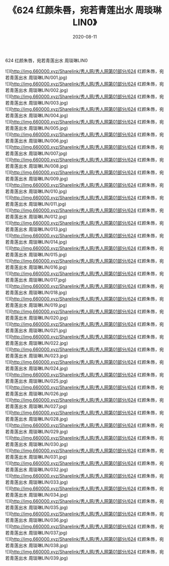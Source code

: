 ﻿---
layout: post
title:  《624 红颜朱唇，宛若青莲出水 周琰琳LIN0》
date:   2020-08-11
img: http://img.660000.xyz/Sharelink/秀人网/秀人网第01部分/624 红颜朱唇，宛若青莲出水 周琰琳LIN0/000.jpg
categories: [美女, 清纯, 唯美]
---

624 红颜朱唇，宛若青莲出水 周琰琳LIN0

  ![](http://img.660000.xyz/Sharelink/秀人网/秀人网第01部分/624 红颜朱唇，宛若青莲出水 周琰琳LIN/001.jpg) <br> ![](http://img.660000.xyz/Sharelink/秀人网/秀人网第01部分/624 红颜朱唇，宛若青莲出水 周琰琳LIN/002.jpg) <br> ![](http://img.660000.xyz/Sharelink/秀人网/秀人网第01部分/624 红颜朱唇，宛若青莲出水 周琰琳LIN/003.jpg) <br> ![](http://img.660000.xyz/Sharelink/秀人网/秀人网第01部分/624 红颜朱唇，宛若青莲出水 周琰琳LIN/004.jpg) <br> ![](http://img.660000.xyz/Sharelink/秀人网/秀人网第01部分/624 红颜朱唇，宛若青莲出水 周琰琳LIN/005.jpg) <br> ![](http://img.660000.xyz/Sharelink/秀人网/秀人网第01部分/624 红颜朱唇，宛若青莲出水 周琰琳LIN/006.jpg) <br> ![](http://img.660000.xyz/Sharelink/秀人网/秀人网第01部分/624 红颜朱唇，宛若青莲出水 周琰琳LIN/007.jpg) <br> ![](http://img.660000.xyz/Sharelink/秀人网/秀人网第01部分/624 红颜朱唇，宛若青莲出水 周琰琳LIN/008.jpg) <br> ![](http://img.660000.xyz/Sharelink/秀人网/秀人网第01部分/624 红颜朱唇，宛若青莲出水 周琰琳LIN/009.jpg) <br> ![](http://img.660000.xyz/Sharelink/秀人网/秀人网第01部分/624 红颜朱唇，宛若青莲出水 周琰琳LIN/010.jpg) <br> ![](http://img.660000.xyz/Sharelink/秀人网/秀人网第01部分/624 红颜朱唇，宛若青莲出水 周琰琳LIN/011.jpg) <br> ![](http://img.660000.xyz/Sharelink/秀人网/秀人网第01部分/624 红颜朱唇，宛若青莲出水 周琰琳LIN/012.jpg) <br> ![](http://img.660000.xyz/Sharelink/秀人网/秀人网第01部分/624 红颜朱唇，宛若青莲出水 周琰琳LIN/013.jpg) <br> ![](http://img.660000.xyz/Sharelink/秀人网/秀人网第01部分/624 红颜朱唇，宛若青莲出水 周琰琳LIN/014.jpg) <br> ![](http://img.660000.xyz/Sharelink/秀人网/秀人网第01部分/624 红颜朱唇，宛若青莲出水 周琰琳LIN/015.jpg) <br> ![](http://img.660000.xyz/Sharelink/秀人网/秀人网第01部分/624 红颜朱唇，宛若青莲出水 周琰琳LIN/016.jpg) <br> ![](http://img.660000.xyz/Sharelink/秀人网/秀人网第01部分/624 红颜朱唇，宛若青莲出水 周琰琳LIN/017.jpg) <br> ![](http://img.660000.xyz/Sharelink/秀人网/秀人网第01部分/624 红颜朱唇，宛若青莲出水 周琰琳LIN/018.jpg) <br> ![](http://img.660000.xyz/Sharelink/秀人网/秀人网第01部分/624 红颜朱唇，宛若青莲出水 周琰琳LIN/019.jpg) <br> ![](http://img.660000.xyz/Sharelink/秀人网/秀人网第01部分/624 红颜朱唇，宛若青莲出水 周琰琳LIN/020.jpg) <br> ![](http://img.660000.xyz/Sharelink/秀人网/秀人网第01部分/624 红颜朱唇，宛若青莲出水 周琰琳LIN/021.jpg) <br> ![](http://img.660000.xyz/Sharelink/秀人网/秀人网第01部分/624 红颜朱唇，宛若青莲出水 周琰琳LIN/022.jpg) <br> ![](http://img.660000.xyz/Sharelink/秀人网/秀人网第01部分/624 红颜朱唇，宛若青莲出水 周琰琳LIN/023.jpg) <br> ![](http://img.660000.xyz/Sharelink/秀人网/秀人网第01部分/624 红颜朱唇，宛若青莲出水 周琰琳LIN/024.jpg) <br> ![](http://img.660000.xyz/Sharelink/秀人网/秀人网第01部分/624 红颜朱唇，宛若青莲出水 周琰琳LIN/025.jpg) <br> ![](http://img.660000.xyz/Sharelink/秀人网/秀人网第01部分/624 红颜朱唇，宛若青莲出水 周琰琳LIN/026.jpg) <br> ![](http://img.660000.xyz/Sharelink/秀人网/秀人网第01部分/624 红颜朱唇，宛若青莲出水 周琰琳LIN/027.jpg) <br> ![](http://img.660000.xyz/Sharelink/秀人网/秀人网第01部分/624 红颜朱唇，宛若青莲出水 周琰琳LIN/028.jpg) <br> ![](http://img.660000.xyz/Sharelink/秀人网/秀人网第01部分/624 红颜朱唇，宛若青莲出水 周琰琳LIN/029.jpg) <br> ![](http://img.660000.xyz/Sharelink/秀人网/秀人网第01部分/624 红颜朱唇，宛若青莲出水 周琰琳LIN/030.jpg) <br> ![](http://img.660000.xyz/Sharelink/秀人网/秀人网第01部分/624 红颜朱唇，宛若青莲出水 周琰琳LIN/031.jpg) <br> ![](http://img.660000.xyz/Sharelink/秀人网/秀人网第01部分/624 红颜朱唇，宛若青莲出水 周琰琳LIN/032.jpg) <br> ![](http://img.660000.xyz/Sharelink/秀人网/秀人网第01部分/624 红颜朱唇，宛若青莲出水 周琰琳LIN/033.jpg) <br> ![](http://img.660000.xyz/Sharelink/秀人网/秀人网第01部分/624 红颜朱唇，宛若青莲出水 周琰琳LIN/034.jpg) <br> ![](http://img.660000.xyz/Sharelink/秀人网/秀人网第01部分/624 红颜朱唇，宛若青莲出水 周琰琳LIN/035.jpg) <br> ![](http://img.660000.xyz/Sharelink/秀人网/秀人网第01部分/624 红颜朱唇，宛若青莲出水 周琰琳LIN/036.jpg) <br> ![](http://img.660000.xyz/Sharelink/秀人网/秀人网第01部分/624 红颜朱唇，宛若青莲出水 周琰琳LIN/037.jpg) <br> ![](http://img.660000.xyz/Sharelink/秀人网/秀人网第01部分/624 红颜朱唇，宛若青莲出水 周琰琳LIN/038.jpg) <br> ![](http://img.660000.xyz/Sharelink/秀人网/秀人网第01部分/624 红颜朱唇，宛若青莲出水 周琰琳LIN/039.jpg) <br>
